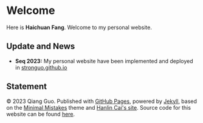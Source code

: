 # Welcome

Here is **Haichuan Fang**. Welcome to my personal website.

## Update and News

- **Seq 2023:** My personal website have been implemented and deployed in [stronguo.github.io](https://stronguo.github.io/)


## Statement

© 2023 Qiang Guo. Published with [GitHub Pages](https://pages.github.com/), powered by [Jekyll](https://jekyllrb.com/), based on the [Minimal Mistakes](https://mademistakes.com/) theme and [Hanlin Cai's site](https://caihanlin.com). Source code for this website can be found [here](https://github.com/stronguo/stronguo.github.io).
